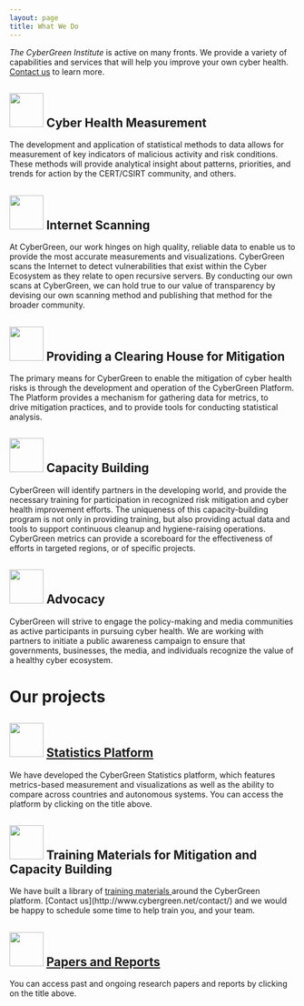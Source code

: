 ```yaml
---
layout: page
title: What We Do
---
```



*The CyberGreen Institute* is active on many fronts. We provide a variety of capabilities and services that will help you improve your own cyber health. [Contact us](http://www.cybergreen.net/contact/) to learn more.

<h2>
<img style="width:60px" src="{{site.media}}icon01.png"/>
Cyber Health Measurement
</h2>
The development and application of statistical methods to data allows for measurement of key indicators of malicious activity and risk conditions. These methods will provide analytical insight about patterns, priorities, and trends for action by the CERT/CSIRT community, and others.

<h2>
<img style="width:60px" src="{{site.media}}icon02.png"/>
Internet Scanning
</h2>
At CyberGreen, our work hinges on high quality, reliable data to enable us to provide the most accurate measurements and visualizations. CyberGreen scans the Internet to detect vulnerabilities that exist within the Cyber Ecosystem as they relate to open recursive servers. By conducting our own scans at CyberGreen, we can hold true to our value of transparency by devising our own scanning method and publishing that method for the broader community.

<h2>
<img style="width:60px" src="{{site.media}}icon03.png"/>
Providing a Clearing House for Mitigation
</h2>
The primary means for CyberGreen to enable the mitigation of cyber health risks is through the development and operation of the CyberGreen Platform. The Platform provides a mechanism for gathering data for metrics, to drive mitigation practices, and to provide tools for conducting statistical analysis.

<h2>
<img style="width:60px" src="{{site.media}}icon05.png"/>
Capacity Building
</h2>
CyberGreen will identify partners in the developing world, and provide the necessary training for participation in recognized risk mitigation and cyber health improvement efforts. The uniqueness of this capacity-building program is not only in providing training, but also providing actual data and tools to support continuous cleanup and hygiene-raising operations. CyberGreen metrics can provide a scoreboard for the effectiveness of efforts in targeted regions, or of specific projects.

<h2>
<img style="width:60px" src="{{site.media}}icon06.png"/>
Advocacy
</h2>
CyberGreen will strive to engage the policy-making and media communities as active participants in pursuing cyber health. We are working with partners to initiate a public awareness campaign to ensure that governments, businesses, the media, and individuals recognize the value of a healthy cyber ecosystem.



# Our projects

<h2>
<img style="width:60px" src="{{site.media}}icon17.png"/>
<a href="http://stats.cybergreen.net/" target="_blank">Statistics Platform</a>
</h2>
We have developed the CyberGreen Statistics platform, which features metrics-based measurement and visualizations as well as the ability to compare across countries and autonomous systems. You can access the platform by clicking on the title above.

<h2>
<img style="width:60px" src="{{site.media}}icon13.png"/>
 Training Materials for Mitigation and Capacity Building
</h2>
We have built a library of <a href="http://www.cybergreen.net/mitigation/#capacity-building-materials"> training materials </a> around the CyberGreen platform. [Contact us](http://www.cybergreen.net/contact/) and we would be happy to schedule some time to help train you, and your team.

<h2>
<img style="width:60px" src="{{site.media}}icon11.png"/>
<a href="http://www.cybergreen.net/papers-reports" target="_blank">Papers and Reports</a>
</h2>
You can access past and ongoing research papers and reports by clicking on the title above.
